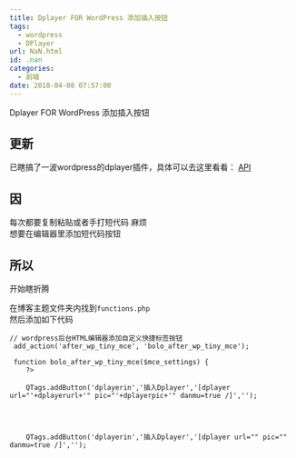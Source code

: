 ```yaml
---
title: Dplayer FOR WordPress 添加插入按钮
tags:
  - wordpress
  - DPlayer
url: NaN.html
id: .nan
categories:
  - 前端
date: 2018-04-08 07:57:00
---
```


Dplayer FOR WordPress 添加插入按钮

更新
--

已瞎搞了一波wordpress的dplayer插件，具体可以去这里看看： [API](https://api.menhood.wang)

因
-

每次都要复制粘贴或者手打短代码 麻烦  
想要在编辑器里添加短代码按钮

所以
--

开始瞎折腾

在博客主题文件夹内找到`functions.php`  
然后添加如下代码

    // wordpress后台HTML编辑器添加自定义快捷标签按钮
     add_action('after_wp_tiny_mce', 'bolo_after_wp_tiny_mce');
    
     function bolo_after_wp_tiny_mce($mce_settings) {
        ?>
        
        QTags.addButton('dplayerin','插入Dplayer','[dplayer url="'+dplayerurl+'" pic="'+dplayerpic+'" danmu=true /]','');  
        
    
        
          
        QTags.addButton('dplayerin','插入Dplayer','[dplayer url="" pic="" danmu=true /]','');